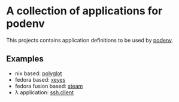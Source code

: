 # A collection of applications for podenv

This projects contains application definitions to be used by
[podenv](https://github.com/podenv/podenv#readme).

## Examples

- nix based: [polyglot](./Applications/polyglot.dhall)
- fedora based: [xeyes](./Applications/xeyes.dhall)
- fedora fusion based: [steam](./Applications/steam.dhall)
- λ application: [ssh.client](./Applications/ssh.dhall)
